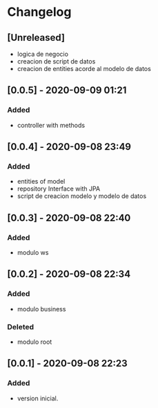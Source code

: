 # Changelog

## [Unreleased]
- logica de negocio
- creacion de script de datos
- creacion de entities acorde al modelo de datos

## [0.0.5] - 2020-09-09 01:21
### Added
- controller with methods

## [0.0.4] - 2020-09-08 23:49
### Added
- entities of model
- repository Interface with JPA
- script de creacion modelo y modelo de datos

## [0.0.3] - 2020-09-08 22:40
### Added
- modulo ws

## [0.0.2] - 2020-09-08 22:34
### Added
- modulo business

### Deleted
- modulo root

## [0.0.1] - 2020-09-08 22:23
### Added
- version inicial.

